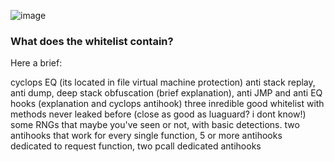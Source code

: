 ![image](https://github.com/oShyyyyy/Salty-whitelist/assets/96142498/c590a9d2-1a7e-4e15-a4ff-927968b42da3)
### What does the whitelist contain? 

Here a brief:

cyclops EQ (its located in file virtual machine protection)
anti stack replay, anti dump, deep stack obfuscation (brief explanation), anti JMP and anti EQ hooks (explanation and cyclops antihook)
three inredible good whitelist with methods never leaked before (close as good as luaguard? i dont know!)
some RNGs that maybe you've seen or not, with basic detections.
two antihooks that work for every single function, 5 or more antihooks dedicated to request function, two pcall dedicated antihooks
